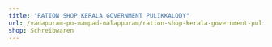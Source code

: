 ```yaml
---
title: "RATION SHOP KERALA GOVERNMENT PULIKKALODY"
url: /vadapuram-po-mampad-malappuram/ration-shop-kerala-government-pulikkalody/
shop: Schreibwaren
---
```

